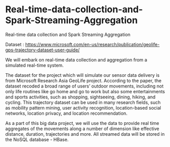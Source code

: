 # Real-time-data-collection-and-Spark-Streaming-Aggregation
Real-time data collection and Spark Streaming Aggregation


Dataset : https://www.microsoft.com/en-us/research/publication/geolife-gps-trajectory-dataset-user-guide/



We will embark on real-time data collection and aggregation from a simulated real-time system.

The dataset for the project which will simulate our sensor data delivery is from Microsoft Research Asia GeoLife project. According to the paper, the dataset recoded a broad range of users’ outdoor movements, including not only life routines like go home and go to work but also some entertainments and sports activities, such as shopping, sightseeing, dining, hiking, and cycling. This trajectory dataset can be used in many research fields, such as mobility pattern mining, user activity recognition, location-based social networks, location privacy, and location recommendation.

As a part of this big data project, we will use the data to provide real time aggregates of the movements along a number of dimension like effective distance, duration, trajectories and more. All streamed data will be stored in the NoSQL database - HBase.
